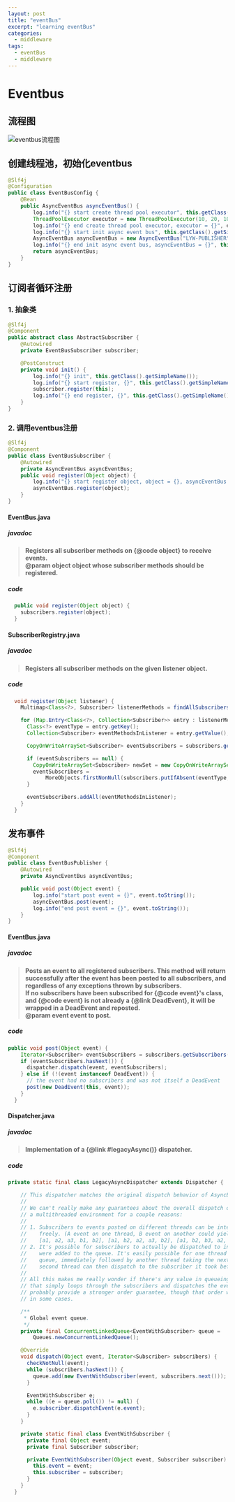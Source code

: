 ```yaml
---
layout: post
title: "eventBus"
excerpt: "learning eventBus"
categories:
  - middleware
tags:
  - eventBus
  - middleware
---
```


# Eventbus
## 流程图
![eventbus流程图](./pictures/Eventbus.png "eventbus流程图")
## 创建线程池，初始化eventbus
```java
@Slf4j
@Configuration
public class EventBusConfig {
    @Bean
    public AsyncEventBus asyncEventBus() {
        log.info("{} start create thread pool executor", this.getClass().getSimpleName());
        ThreadPoolExecutor executor = new ThreadPoolExecutor(10, 20, 10, TimeUnit.SECONDS, new LinkedBlockingQueue<>(1), new NamedThreadFactory("LYW-PUBLISHER"));
        log.info("{} end create thread pool executor, executor = {}", executor.toString());
        log.info("{} start init async event bus", this.getClass().getSimpleName());
        AsyncEventBus asyncEventBus = new AsyncEventBus("LYW-PUBLISHER", executor);
        log.info("{} end init async event bus, asyncEventBus = {}", this.getClass().getSimpleName(), asyncEventBus);
        return asyncEventBus;
    }
}
```
## 订阅者循环注册
### 1. 抽象类
```java
@Slf4j
@Component
public abstract class AbstractSubscriber {
    @Autowired
    private EventBusSubscriber subscriber;

    @PostConstruct
    private void init() {
        log.info("{} init", this.getClass().getSimpleName());
        log.info("{} start register, {}", this.getClass().getSimpleName(), this.toString());
        subscriber.register(this);
        log.info("{} end register, {}", this.getClass().getSimpleName(), this.toString());
    }
}
```  

### 2. 调用eventbus注册
```java
@Slf4j
@Component
public class EventBusSubscriber {
    @Autowired
    private AsyncEventBus asyncEventBus;
    public void register(Object object) {
        log.info("{} start register object, object = {}, asyncEventBus = {}", this.getClass().getSimpleName(), object.toString(), asyncEventBus.toString());
        asyncEventBus.register(object);
    }
}
```
#### EventBus.java
##### javadoc
>**Registers all subscriber methods on {@code object} to receive events.**  
>**@param object object whose subscriber methods should be registered.**  
##### code
```java
  public void register(Object object) {
    subscribers.register(object);
  }
```
#### SubscriberRegistry.java
##### javadoc
>**Registers all subscriber methods on the given listener object.**
##### code
```java
  void register(Object listener) {
    Multimap<Class<?>, Subscriber> listenerMethods = findAllSubscribers(listener);

    for (Map.Entry<Class<?>, Collection<Subscriber>> entry : listenerMethods.asMap().entrySet()) {
      Class<?> eventType = entry.getKey();
      Collection<Subscriber> eventMethodsInListener = entry.getValue();

      CopyOnWriteArraySet<Subscriber> eventSubscribers = subscribers.get(eventType);

      if (eventSubscribers == null) {
        CopyOnWriteArraySet<Subscriber> newSet = new CopyOnWriteArraySet<Subscriber>();
        eventSubscribers =
            MoreObjects.firstNonNull(subscribers.putIfAbsent(eventType, newSet), newSet);
      }

      eventSubscribers.addAll(eventMethodsInListener);
    }
  }
```
## 发布事件
```java
@Slf4j
@Component
public class EventBusPublisher {
    @Autowired
    private AsyncEventBus asyncEventBus;

    public void post(Object event) {
        log.info("start post event = {}", event.toString());
        asyncEventBus.post(event);
        log.info("end post event = {}", event.toString());
    }
}
```
#### EventBus.java
##### javadoc
>**Posts an event to all registered subscribers. This method will return successfully after the
event has been posted to all subscribers, and regardless of any exceptions thrown by
subscribers.**  
>**If no subscribers have been subscribed for {@code event}'s class, and {@code event} is not
already a {@link DeadEvent}, it will be wrapped in a DeadEvent and reposted.**  
>**@param event event to post.**

##### code
```java
public void post(Object event) {
    Iterator<Subscriber> eventSubscribers = subscribers.getSubscribers(event);
    if (eventSubscribers.hasNext()) {
      dispatcher.dispatch(event, eventSubscribers);
    } else if (!(event instanceof DeadEvent)) {
      // the event had no subscribers and was not itself a DeadEvent
      post(new DeadEvent(this, event));
    }
  }
```
#### Dispatcher.java
##### javadoc
>**Implementation of a {@link #legacyAsync()} dispatcher.**  
##### code
```java
private static final class LegacyAsyncDispatcher extends Dispatcher {

    // This dispatcher matches the original dispatch behavior of AsyncEventBus.
    //
    // We can't really make any guarantees about the overall dispatch order for this dispatcher in
    // a multithreaded environment for a couple reasons:
    //
    // 1. Subscribers to events posted on different threads can be interleaved with each other
    //    freely. (A event on one thread, B event on another could yield any of
    //    [a1, a2, a3, b1, b2], [a1, b2, a2, a3, b2], [a1, b2, b3, a2, a3], etc.)
    // 2. It's possible for subscribers to actually be dispatched to in a different order than they
    //    were added to the queue. It's easily possible for one thread to take the head of the
    //    queue, immediately followed by another thread taking the next element in the queue. That
    //    second thread can then dispatch to the subscriber it took before the first thread does.
    //
    // All this makes me really wonder if there's any value in queueing here at all. A dispatcher
    // that simply loops through the subscribers and dispatches the event to each would actually
    // probably provide a stronger order guarantee, though that order would obviously be different
    // in some cases.

    /**
     * Global event queue.
     */
    private final ConcurrentLinkedQueue<EventWithSubscriber> queue =
        Queues.newConcurrentLinkedQueue();

    @Override
    void dispatch(Object event, Iterator<Subscriber> subscribers) {
      checkNotNull(event);
      while (subscribers.hasNext()) {
        queue.add(new EventWithSubscriber(event, subscribers.next()));
      }

      EventWithSubscriber e;
      while ((e = queue.poll()) != null) {
        e.subscriber.dispatchEvent(e.event);
      }
    }

    private static final class EventWithSubscriber {
      private final Object event;
      private final Subscriber subscriber;

      private EventWithSubscriber(Object event, Subscriber subscriber) {
        this.event = event;
        this.subscriber = subscriber;
      }
    }
  }
```